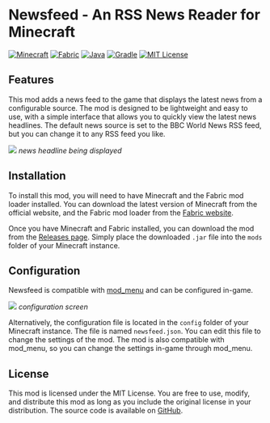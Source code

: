 # Newsfeed - An RSS News Reader for Minecraft

[![Minecraft](https://img.shields.io/badge/minecraft-1.21.4-olive.svg)](https://www.minecraft.net/)
[![Fabric](https://img.shields.io/badge/fabric-0.16.10-olive.svg)](https://fabricmc.net/)
[![Java](https://img.shields.io/badge/java-17-olive.svg)](https://www.oracle.com/java/technologies/javase/jdk17-archive-downloads.html)
[![Gradle](https://img.shields.io/badge/gradle-8.12.1-olive.svg)](https://gradle.org/)
[![MIT License](https://img.shields.io/badge/license-MIT-olive.svg)](https://opensource.org/license/mit/)

## Features

This mod adds a news feed to the game that displays the latest news from a configurable source. The mod is designed to be lightweight and easy to use, with a simple interface that allows you to quickly view the latest news headlines. The default news source is set to the BBC World News RSS feed, but you can change it to any RSS feed you like. 

![](https://sandydunlop.github.io/media/newsfeed/screenshot-hug-0.png)
*news headline being displayed*

## Installation

To install this mod, you will need to have Minecraft and the Fabric mod loader installed. You can download the latest version of Minecraft from the official website, and the Fabric mod loader from the [Fabric website](https://fabricmc.net/use/).

Once you have Minecraft and Fabric installed, you can download the mod from the [Releases page](). Simply place the downloaded `.jar` file into the `mods` folder of your Minecraft instance.

## Configuration

Newsfeed is compatible with [mod_menu](https://github.com/TerraformersMC/ModMenu) and can be configured in-game. 

![](https://sandydunlop.github.io/media/newsfeed/screenshot-cfg-0.png)
*configuration screen*

Alternatively, the configuration file is located in the `config` folder of your Minecraft instance. The file is named `newsfeed.json`. You can edit this file to change the settings of the mod. The mod is also compatible with mod_menu, so you can change the settings in-game through mod_menu.

## License

This mod is licensed under the MIT License. You are free to use, modify, and distribute this mod as long as you include the original license in your distribution. The source code is available on [GitHub](https://github.com/sandydunlop/newsfeed). 
